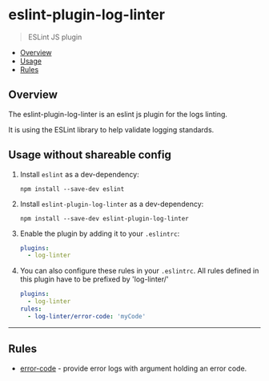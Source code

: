# eslint-plugin-log-linter

> ESLint JS plugin

* [Overview](#overview)
* [Usage](#usage)
* [Rules](#rules)

<a name="overview"></a>
## Overview
The eslint-plugin-log-linter is an eslint js plugin for the logs linting.

It is using the ESLint library to help validate logging standards.

<a name="usage"></a>
## Usage without shareable config

1. Install `eslint` as a dev-dependency:

    ```shell
    npm install --save-dev eslint
    ```

2. Install `eslint-plugin-log-linter` as a dev-dependency:

    ```shell
    npm install --save-dev eslint-plugin-log-linter
    ```

3. Enable the plugin by adding it to your `.eslintrc`:

    ```yaml
    plugins:
      - log-linter
    ```
4. You can also configure these rules in your `.eslintrc`. All rules defined in this plugin have to be prefixed by 'log-linter/'

    ```yaml
    plugins:
      - log-linter
    rules:
      - log-linter/error-code: 'myCode'
    ```

----

<a name="rules"></a>
## Rules

* [error-code](docs/error-code.md) - provide error logs with argument holding an error code.